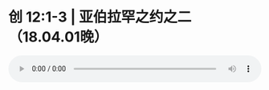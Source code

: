 # 创 12:1-3 | 亚伯拉罕之约之二（18.04.01晚）

<audio style="width: 100%;" preload="false" controls controlslist="nodownload"><source src="//file.simai.life/audio/mp3/old/23723.mp3" type="audio/mpeg">Your browser does not support the audio element.</audio>


